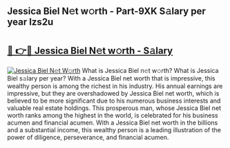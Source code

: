 ## Jessica Biel N𝚎t w𝚘rth - Part-9XK S𝚊lary per year Izs2u

# <h2><a href="http://gc358ug.nevu.top/?p=Jessica+Biel">🔗 👉🔴 Jessica Biel N𝚎t w𝚘rth - S𝚊lary</a></h2>

[![Jessica Biel N𝚎t W𝚘rth](https://i.imgur.com/Oavwk0R.jpeg)](http://gc358ug.nevu.top/?p=Jessica+Biel)
What is Jessica Biel n𝚎t w𝚘rth? What is Jessica Biel s𝚊lary per year?
With a Jessica Biel net worth that is impressive, this wealthy person is among the richest in his industry. His annual earnings are impressive, but they are overshadowed by Jessica Biel net worth, which is believed to be more significant due to his numerous business interests and valuable real estate holdings. This prosperous man, whose Jessica Biel net worth ranks among the highest in the world, is celebrated for his business acumen and financial acumen. With a Jessica Biel net worth in the billions and a substantial income, this wealthy person is a leading illustration of the power of diligence, perseverance, and financial acumen.
